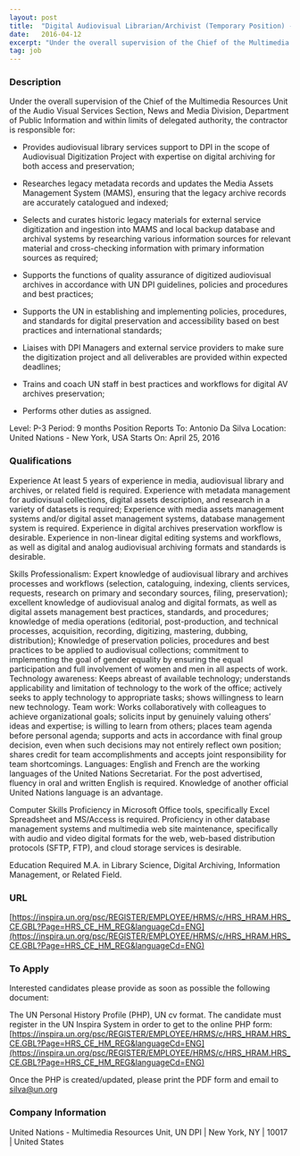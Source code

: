 ```yaml
---
layout: post
title:  "Digital Audiovisual Librarian/Archivist (Temporary Position) - United Nations"
date:   2016-04-12
excerpt: "Under the overall supervision of the Chief of the Multimedia Resources Unit of the Audio Visual Services Section, News and Media Division, Department of Public Information and within limits of delegated authority, the contractor is responsible for: * Provides audiovisual library services support to DPI in the scope of Audiovisual..."
tag: job
---
```


### Description   

Under the overall supervision of the Chief of the Multimedia Resources Unit of the Audio Visual Services Section, News and Media Division, Department of Public Information and within limits of delegated authority, the contractor is responsible for:

* Provides audiovisual library services support to DPI in the scope of Audiovisual Digitization Project with expertise on digital archiving for both access and preservation;  

* Researches legacy metadata records and updates the Media Assets Management System (MAMS), ensuring that the legacy archive records are accurately catalogued and indexed;

* Selects and curates historic legacy materials for external service digitization and ingestion into MAMS and local backup database and archival systems by researching various information sources for relevant material and cross-checking information with primary information sources as required;

* Supports the functions of quality assurance of digitized audiovisual archives in accordance with UN DPI guidelines, policies and procedures and best practices;

* Supports the UN in establishing and implementing policies, procedures, and standards for digital preservation and accessibility based on best practices and international standards;

* Liaises with DPI Managers and external service providers to make sure the digitization project and all deliverables are provided within expected deadlines;

* Trains and coach UN staff in best practices and workflows for digital AV archives preservation;

* Performs other duties as assigned.

Level: P-3
Period: 9 months
Position Reports To: Antonio Da Silva
Location: United Nations - New York, USA
Starts On: April 25, 2016




### Qualifications   

Experience
At least 5 years of experience in media, audiovisual library and archives, or related field is required. Experience with metadata management for audiovisual collections, digital assets description, and research in a variety of datasets is required; Experience with media assets management systems and/or digital asset management systems, database management system is required. Experience in digital archives preservation workflow is desirable. Experience in non-linear digital editing systems and workflows, as well as digital and analog audiovisual archiving formats and standards is desirable.

Skills
Professionalism: Expert knowledge of audiovisual library and archives processes and workflows (selection, cataloguing, indexing, clients services, requests, research on primary and secondary sources, filing, preservation); excellent knowledge of audiovisual analog and digital formats, as well as digital assets management best practices, standards, and procedures; knowledge of media operations (editorial, post-production, and technical processes, acquisition, recording, digitizing, mastering, dubbing, distribution); Knowledge of preservation policies, procedures and best practices to be applied to audiovisual collections; commitment to implementing the goal of gender equality by ensuring the equal participation and full involvement of women and men in all aspects of work.
Technology awareness: Keeps abreast of available technology; understands applicability and limitation of technology to the work of the office; actively seeks to apply technology to appropriate tasks; shows willingness to learn new technology.
Team work: Works collaboratively with colleagues to achieve organizational goals; solicits input by genuinely valuing others’ ideas and expertise; is willing to learn from others; places team agenda before personal agenda; supports and acts in accordance with final group decision, even when such decisions may not entirely reflect own position; shares credit for team accomplishments and accepts joint responsibility for team shortcomings.
Languages:
English and French are the working languages of the United Nations Secretariat. For the post advertised, fluency in oral and written English is required. Knowledge of another official United Nations language is an advantage.

Computer Skills
Proficiency in Microsoft Office tools, specifically Excel Spreadsheet and MS/Access is required. Proficiency in other database management systems and multimedia web site maintenance, specifically with audio and video digital formats for the web, web-based distribution protocols (SFTP, FTP), and cloud storage services is desirable.

Education Required
M.A. in Library Science, Digital Archiving, Information Management, or Related Field.






### URL   

[https://inspira.un.org/psc/REGISTER/EMPLOYEE/HRMS/c/HRS_HRAM.HRS_CE.GBL?Page=HRS_CE_HM_REG&languageCd=ENG](https://inspira.un.org/psc/REGISTER/EMPLOYEE/HRMS/c/HRS_HRAM.HRS_CE.GBL?Page=HRS_CE_HM_REG&languageCd=ENG)

### To Apply   

Interested candidates please provide as soon as possible the following document:

The UN Personal History Profile (PHP), UN cv format. The candidate must register in the UN Inspira System in order to get to the online PHP form:
[https://inspira.un.org/psc/REGISTER/EMPLOYEE/HRMS/c/HRS_HRAM.HRS_CE.GBL?Page=HRS_CE_HM_REG&languageCd=ENG](https://inspira.un.org/psc/REGISTER/EMPLOYEE/HRMS/c/HRS_HRAM.HRS_CE.GBL?Page=HRS_CE_HM_REG&languageCd=ENG)

Once the PHP is created/updated, please print the PDF form and email to silva@un.org 


### Company Information   

United Nations - Multimedia Resources Unit, UN DPI | New York, NY | 10017 | United States



